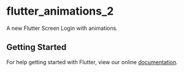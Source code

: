 # flutter_animations_2

A new Flutter Screen Login with animations.

## Getting Started

For help getting started with Flutter, view our online
[documentation](https://flutter.io/).
